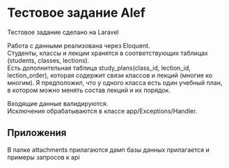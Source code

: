 <h1>Тестовое задание Alef </h1>
<p>Тестовое задание сделано на Laravel</p>
<p>Работа с данными реализована через Eloquent.<br>
Студенты, классы и лекции хранятся в соответствующих таблицах (students, classes, lections).<br>
Есть дополнительная таблица study_plans(class_id, lection_id, lection_order), которая содержит связи классов и лекций (многие ко многим). Я предположил, что у одного класса есть один учебный план, в котором можно менять состав лекций и их порядок.</p>

<p>Входящие данные валидируются.<br>
Исключения обрабатываются в классе app/Exceptions/Handler.<br></p>

## Приложения
<p>В папке attachments прилагаются дамп базы данных прилагается и примеры запросов к api </p>
